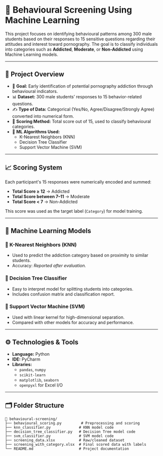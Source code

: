 

# 🧠 Behavioural Screening Using Machine Learning

This project focuses on identifying behavioural patterns among 300 male students based on their responses to 15 sensitive questions regarding their attitudes and interest toward pornography. The goal is to classify individuals into categories such as **Addicted**, **Moderate**, or **Non-Addicted** using Machine Learning models.

---

## 📂 Project Overview

- 🎯 **Goal:** Early identification of potential pornography addiction through behavioural indicators.
- 📊 **Dataset:** 300 male students’ responses to 15 behavior-related questions.
- ✍️ **Type of Data:** Categorical (Yes/No, Agree/Disagree/Strongly Agree) converted into numerical form.
- 🧮 **Scoring Method:** Total score out of 15, used to classify behavioural categories.
- 🤖 **ML Algorithms Used:**
  - K-Nearest Neighbors (KNN)
  - Decision Tree Classifier
  - Support Vector Machine (SVM)

---

## 📈 Scoring System

Each participant's 15 responses were numerically encoded and summed:

- **Total Score ≥ 12** → Addicted  
- **Total Score between 7–11** → Moderate  
- **Total Score < 7** → Non-Addicted  

This score was used as the target label (`Category`) for model training.

---

## 🧠 Machine Learning Models

### 🔹 K-Nearest Neighbors (KNN)
- Used to predict the addiction category based on proximity to similar students.
- Accuracy: *Reported after evaluation.*

### 🔹 Decision Tree Classifier
- Easy to interpret model for splitting students into categories.
- Includes confusion matrix and classification report.

### 🔹 Support Vector Machine (SVM)
- Used with linear kernel for high-dimensional separation.
- Compared with other models for accuracy and performance.

---

## ⚙️ Technologies & Tools

- **Language:** Python  
- **IDE:** PyCharm  
- **Libraries:**
  - `pandas`, `numpy`
  - `scikit-learn`
  - `matplotlib`, `seaborn`
  - `openpyxl` for Excel I/O

---

## 🗂️ Folder Structure

```plaintext
📁 behavioural-screening/
├── behavioural_scoring.py         # Preprocessing and scoring
├── knn_classifier.py             # KNN model code
├── decision_tree_classifier.py   # Decision Tree model code
├── svm_classifier.py             # SVM model code
├── screening_data.xlsx           # Raw/cleaned dataset
├── screening_with_category.xlsx  # Final scored data with labels
└── README.md                     # Project documentation
